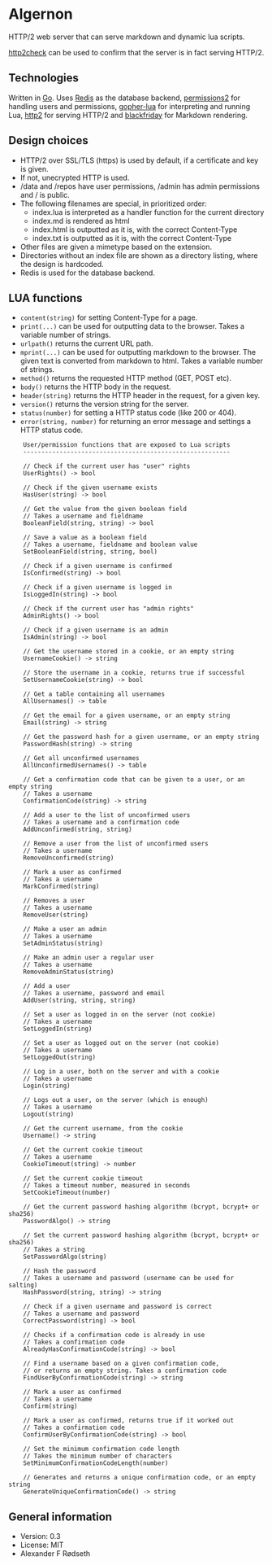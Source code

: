 # Algernon

HTTP/2 web server that can serve markdown and dynamic lua scripts.

[http2check](https://github.com/xyproto/http2check) can be used to confirm that the server is in fact serving HTTP/2.

Technologies
------------

Written in [Go](https://golang.org). Uses [Redis](https://redis.io) as the database backend, [permissions2](https://github.com/xyproto/permissions2) for handling users and permissions, [gopher-lua](https://github.com/yuin/gopher-lua) for interpreting and running Lua, [http2](https://github.com/bradfitz/http2) for serving HTTP/2 and [blackfriday](https://github.com/russross/blackfriday) for Markdown rendering.

Design choices
--------------
* HTTP/2 over SSL/TLS (https) is used by default, if a certificate and key is given.
* If not, unecrypted HTTP is used.
* /data and /repos have user permissions, /admin has admin permissions and / is public.
* The following filenames are special, in prioritized order:
    * index.lua is interpreted as a handler function for the current directory
    * index.md is rendered as html
    * index.html is outputted as it is, with the correct Content-Type
    * index.txt is outputted as it is, with the correct Content-Type
* Other files are given a mimetype based on the extension.
* Directories without an index file are shown as a directory listing, where the design is hardcoded.
* Redis is used for the database backend.

LUA functions
-------------
* `content(string)` for setting Content-Type for a page.
* `print(...)` can be used for outputting data to the browser. Takes a variable number of strings.
* `urlpath()` returns the current URL path.
* `mprint(...)` can be used for outputting markdown to the browser. The given text is converted from markdown to html. Takes a variable number of strings.
* `method()` returns the requested HTTP method (GET, POST etc).
* `body()` returns the HTTP body in the request.
* `header(string)` returns the HTTP header in the request, for a given key.
* `version()` returns the version string for the server.
* `status(number)` for setting a HTTP status code (like 200 or 404).
* `error(string, number)` for returning an error message and settings a HTTP status code.

~~~
    User/permission functions that are exposed to Lua scripts
    ---------------------------------------------------------

	// Check if the current user has "user" rights
	UserRights() -> bool

	// Check if the given username exists
	HasUser(string) -> bool

	// Get the value from the given boolean field
	// Takes a username and fieldname
	BooleanField(string, string) -> bool

	// Save a value as a boolean field
	// Takes a username, fieldname and boolean value
	SetBooleanField(string, string, bool)

	// Check if a given username is confirmed
	IsConfirmed(string) -> bool

	// Check if a given username is logged in
	IsLoggedIn(string) -> bool

	// Check if the current user has "admin rights"
	AdminRights() -> bool

	// Check if a given username is an admin
	IsAdmin(string) -> bool

	// Get the username stored in a cookie, or an empty string
	UsernameCookie() -> string

	// Store the username in a cookie, returns true if successful
	SetUsernameCookie(string) -> bool

    // Get a table containing all usernames
	AllUsernames() -> table

	// Get the email for a given username, or an empty string
	Email(string) -> string

	// Get the password hash for a given username, or an empty string
	PasswordHash(string) -> string

	// Get all unconfirmed usernames
	AllUnconfirmedUsernames() -> table

	// Get a confirmation code that can be given to a user, or an empty string
	// Takes a username
	ConfirmationCode(string) -> string

	// Add a user to the list of unconfirmed users
	// Takes a username and a confirmation code
	AddUnconfirmed(string, string)

	// Remove a user from the list of unconfirmed users
	// Takes a username
	RemoveUnconfirmed(string)

	// Mark a user as confirmed
	// Takes a username
	MarkConfirmed(string)

	// Removes a user
	// Takes a username
	RemoveUser(string)

	// Make a user an admin
	// Takes a username
	SetAdminStatus(string)

	// Make an admin user a regular user
	// Takes a username
	RemoveAdminStatus(string)

	// Add a user
	// Takes a username, password and email
	AddUser(string, string, string)

	// Set a user as logged in on the server (not cookie)
	// Takes a username
	SetLoggedIn(string)

	// Set a user as logged out on the server (not cookie)
	// Takes a username
	SetLoggedOut(string)

	// Log in a user, both on the server and with a cookie
	// Takes a username
	Login(string)

	// Logs out a user, on the server (which is enough)
	// Takes a username
	Logout(string)

	// Get the current username, from the cookie
	Username() -> string

	// Get the current cookie timeout
	// Takes a username
	CookieTimeout(string) -> number

	// Set the current cookie timeout
	// Takes a timeout number, measured in seconds
	SetCookieTimeout(number)

	// Get the current password hashing algorithm (bcrypt, bcrypt+ or sha256)
	PasswordAlgo() -> string

	// Set the current password hashing algorithm (bcrypt, bcrypt+ or sha256)
	// Takes a string
	SetPasswordAlgo(string)

	// Hash the password
	// Takes a username and password (username can be used for salting)
	HashPassword(string, string) -> string

	// Check if a given username and password is correct
	// Takes a username and password
	CorrectPassword(string) -> bool

	// Checks if a confirmation code is already in use
	// Takes a confirmation code
	AlreadyHasConfirmationCode(string) -> bool

	// Find a username based on a given confirmation code,
    // or returns an empty string. Takes a confirmation code
	FindUserByConfirmationCode(string) -> string

	// Mark a user as confirmed
	// Takes a username
	Confirm(string)

	// Mark a user as confirmed, returns true if it worked out
	// Takes a confirmation code
	ConfirmUserByConfirmationCode(string) -> bool

	// Set the minimum confirmation code length
	// Takes the minimum number of characters
	SetMinimumConfirmationCodeLength(number)

	// Generates and returns a unique confirmation code, or an empty string
    GenerateUniqueConfirmationCode() -> string
~~~

General information
-------------------

* Version: 0.3
* License: MIT
* Alexander F Rødseth

